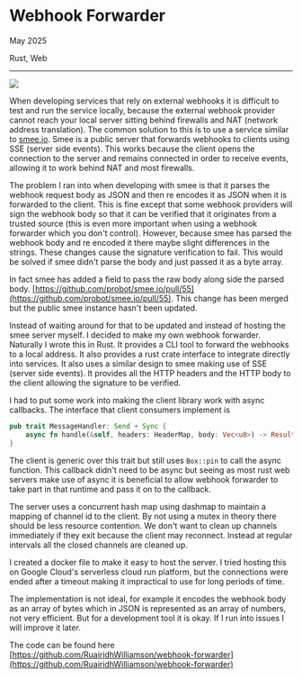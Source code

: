 # Webhook Forwarder

May 2025

Rust, Web

---

![](/assets/images/fallback.png)

When developing services that rely on external webhooks it is difficult to test and run the service locally, because the external webhook provider cannot reach your local server sitting behind firewalls and NAT (network address translation). The common solution to this is to use a service similar to [smee.io](https://smee.io). Smee is a public server that forwards webhooks to clients using SSE (server side events). This works because the client opens the connection to the server and remains connected in order to receive events, allowing it to work behind NAT and most firewalls.

The problem I ran into when developing with smee is that it parses the webhook request body as JSON and then re encodes it as JSON when it is forwarded to the client. This is fine except that some webhook providers will sign the webhook body so that it can be verified that it originates from a trusted source (this is even more important when using a webhook forwarder which you don't control). However, because smee has parsed the webhook body and re encoded it there maybe slight differences in the strings. These changes cause the signature verification to fail. This would be solved if smee didn't parse the body and just passed it as a byte array.

In fact smee has added a field to pass the raw body along side the parsed body. [https://github.com/probot/smee.io/pull/55](https://github.com/probot/smee.io/pull/55). This change has been merged but the public smee instance hasn't been updated.

Instead of waiting around for that to be updated and instead of hosting the smee server myself. I decided to make my own webhook forwarder. Naturally I wrote this in Rust. It provides a CLI tool to forward the webhooks to a local address. It also provides a rust crate interface to integrate directly into services. It also uses a similar design to smee making use of SSE (server side events). It provides all the HTTP headers and the HTTP body to the client allowing the signature to be verified.

I had to put some work into making the client library work with async callbacks. The interface that client consumers implement is

```rust
pub trait MessageHandler: Send + Sync {
    async fn handle(&self, headers: HeaderMap, body: Vec<u8>) -> Result<()>;
}
```

The client is generic over this trait but still uses `Box::pin` to call the async function. This callback didn't need to be async but seeing as most rust web servers make use of async it is beneficial to allow webhook forwarder to take part in that runtime and pass it on to the callback.

The server uses a concurrent hash map using dashmap to maintain a mapping of channel id to the client. By not using a mutex in theory there should be less resource contention. We don't want to clean up channels immediately if they exit because the client may reconnect. Instead at regular intervals all the closed channels are cleaned up.

I created a docker file to make it easy to host the server. I tried hosting this on Google Cloud's serverless cloud run platform, but the connections were ended after a timeout making it impractical to use for long periods of time.

The implementation is not ideal, for example it encodes the webhook body as an array of bytes which in JSON is represented as an array of numbers, not very efficient. But for a development tool it is okay. If I run into issues I will improve it later.

The code can be found here [https://github.com/RuairidhWilliamson/webhook-forwarder](https://github.com/RuairidhWilliamson/webhook-forwarder)
